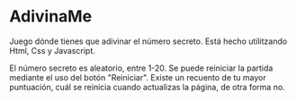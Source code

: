 # AdivinaMe

Juego dónde tienes que adivinar el número secreto.
Está hecho utilitzando Html, Css y Javascript.

El número secreto es aleatorio, entre 1-20.
Se puede reiniciar la partida mediante el uso del botón "Reiniciar".
Existe un recuento de tu mayor puntuación, cuál se reinicia cuando actualizas la página, de otra forma no.
